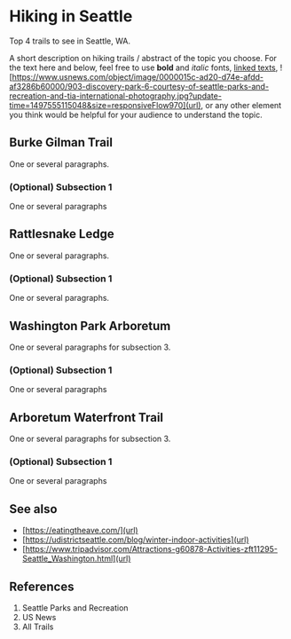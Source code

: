 # Hiking in Seattle

Top 4 trails to see in Seattle, WA.

A short description on hiking trails / abstract of the topic you choose. For the text here and below, feel free to use **bold** and *italic* fonts, [linked texts](url),  ![https://www.usnews.com/object/image/0000015c-ad20-d74e-afdd-af3286b60000/903-discovery-park-6-courtesy-of-seattle-parks-and-recreation-and-tia-international-photography.jpg?update-time=1497555115048&size=responsiveFlow970](url), or any other element you think would be helpful for your audience to understand the topic.




## Burke Gilman Trail
One or several paragraphs.
### (Optional) Subsection 1
One or several paragraphs

## Rattlesnake Ledge
One or several paragraphs.
### (Optional) Subsection 1
One or several paragraphs.

## Washington Park Arboretum
One or several paragraphs for subsection 3.
### (Optional) Subsection 1
One or several paragraphs

## Arboretum Waterfront Trail
One or several paragraphs for subsection 3.
### (Optional) Subsection 1
One or several paragraphs

## See also
- [https://eatingtheave.com/](url)
- [https://udistrictseattle.com/blog/winter-indoor-activities](url)
- [https://www.tripadvisor.com/Attractions-g60878-Activities-zft11295-Seattle_Washington.html](url)

## References
1. Seattle Parks and Recreation
2. US News
3. All Trails 
